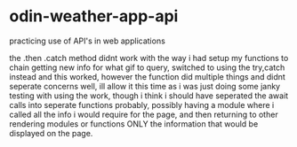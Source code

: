 # odin-weather-app-api
practicing use of API's in web applications 

the .then .catch method didnt work with the way i had setup my functions to chain getting new info for what gif to query, switched to using
the try,catch instead and this worked, however the function did multiple things and didnt seperate concerns well, ill allow it this time as i was just doing some janky testing with using the work, though i think i should have seperated the await calls into seperate functions probably, possibly having a module where i called all the info i would require for the page, and then returning to other rendering modules or functions ONLY the information that would be displayed on the page.
